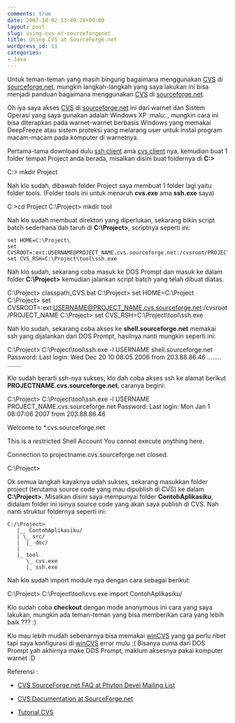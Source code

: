 ```yaml
---
comments: true
date: 2007-10-02 13:49:28+00:00
layout: post
slug: using-cvs-at-sourceforgenet
title: Using CVS at SourceForge.net
wordpress_id: 11
categories:
- Java
---
```


Untuk teman-teman yang masih bingung bagaimana menggunakan [CVS](http://en.wikipedia.org/wiki/Concurrent_Versions_System) di [sourceforge.net](http://sourceforge.net/), mungkin langkah-langkah yang saya lakukan ini bisa menjadi panduan bagaimana menggunakan [CVS](http://en.wikipedia.org/wiki/Concurrent_Versions_System) di [sourceforge.net](http://sourceforge.net/).

Oh iya saya akses [CVS](http://en.wikipedia.org/wiki/Concurrent_Versions_System) di [sourceforge.net](http://sourceforge.net/) ini dari warnet dan Sistem Operasi yang saya gunakan adalah Windows XP :malu: , mungkin cara ini bisa diterapkan pada warnet-warnet berbasis Windows yang memakai DeepFreeze atau sistem proteksi yang melarang user untuk instal program macam-macam pada komputer di warnetnya.

Pertama-tama download dulu [ssh client](ftp.reportlab.com/tools/ssh-1.2.14-win32bin.zip) ama [cvs client](http://ftp.gnu.org/non-gnu/cvs/binary/stable/x86-woe/cvs-1-11-22.zip) nya, kemudian buat 1 folder tempat Project anda berada, misalkan disini buat foldernya di **C:\>**



> 
C:\> mkdir Project




Nah klo sudah, dibawah folder Project saya membuat 1 folder lagi yaitu folder tools. (Folder tools ini untuk menaruh **cvs.exe** ama **ssh.exe** saya)


> 
C:\>cd Project
C:\Project> mkdir tool



<!-- more -->
Nah klo sudah membuat direktori yang diperlukan, sekarang bikin script batch sederhana dah taruh di **C:\Project>**, scriptnya seperti ini:

    
    
    set HOME=C:\Project\
    set CVSROOT=:ext:USERNAME@PROJECT_NAME.cvs.sourceforge.net:/cvsroot/PROJECT_NAME
    set CVS_RSH=C:\Project\tool\ssh.exe
    



Nah klo sudah, sekarang coba masuk ke DOS Prompt dan masuk ke dalam folder **C:\Project>** kemudian jalankan script batch yang telah dibuat diatas.


> 
C:\Project> classpath_CVS.bat
C:\Project> set HOME=C:\Project\
C:\Project> set CVSROOT=:ext:USERNAME@PROJECT_NAME.cvs.sourceforge.net:/cvsroot/PROJECT_NAME
C:\Project> set CVS_RSH=C:\Project\tool\ssh.exe




Nah klo sudah, sekarang coba akses ke **shell.sourceforge.net** memakai ssh yang dijalankan dari DOS Prompt, hasilnya nanti mungkin seperti ini:


> 
C:\Project> C:\Project\tool\ssh.exe -l USERNAME shell.sourceforge.net
Password:
Last login: Wed Dec 20 10:08:05 2006 from 203.88.86.46
........
........




Klo sudah berarti ssh-nya sukses, klo dah coba akses ssh ke alamat berikut **PROJECTNAME.cvs.sourceforge.net**, caranya begini:


> 
C:\Project> C:\Project\tool\ssh.exe -l USERNAME PROJECT_NAME.cvs.sourceforge.net
Password:
Last login: Mon Jan 1 08:07:06 2007 from 203.88.86.46

Welcome to *.cvs.sourceforge.net

This is a restricted Shell Account
You cannot execute anything here.

Connection to projectname.cvs.sourceforge.net closed.

C:\Project>




Ok semua langkah kayaknya udah sukses, sekarang masukkan folder project (terutama source code yang mau dipublish di CVS) ke dalam **C:\Project>**. Misalkan disini saya mempunyai folder **ContohAplikasiku**, didalam folder ini isinya source code yang akan saya publish di CVS. Nah nanti struktur foldernya seperti ini:

    
    
    C:/\Project>
       |__ ContohAplikasiku/
       | \_ src/
       |  |_ doc/
       |
       |_ tool
          \_ cvs.exe
          |_ ssh.exe
    



Nah klo sudah import module nya dengan cara sebagai berikut:


> 
C:\Project> C:\Project\tool\cvs.exe import ContohAplikasiku/




Klo sudah coba **checkout** dengan mode anonymous ini cara yang saya lakukan, mungkin ada teman-teman yang bisa memberikan cara yang lebih baik ??? :)

Klo mau lebih mudah sebenarnya bisa memakai [winCVS](http://www.wincvs.org/download.html) yang ga perlu ribet tapi saya konfigurasi di [winCVS](http://www.wincvs.org/download.html) error mulu :( Bisanya cuma dari DOS Prompt yah akhirnya make DOS Prompt, maklum aksesnya pakai komputer warnet :D

Referensi :

* [CVS SourceForge.net FAQ at Phyton Devel Mailing List](http://mail.python.org/pipermail/python-checkins/2000-August/012980.html)


* [CVS Documentation at SourceForge.net](http://sourceforge.net/docs/E04/)


* [Tutorial CVS](http://cvsbook.red-bean.com/)
